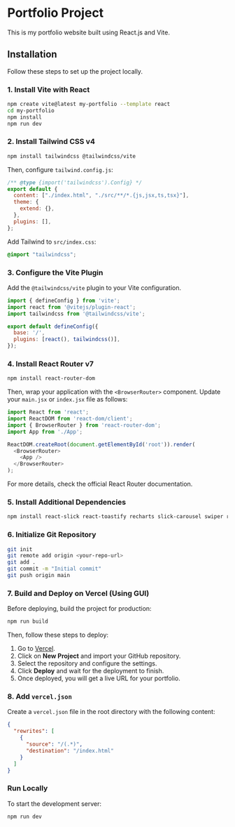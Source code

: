  # Portfolio Project
This is my portfolio website built using React.js and Vite.

## Installation
Follow these steps to set up the project locally.

### 1. Install Vite with React
```sh
npm create vite@latest my-portfolio --template react
cd my-portfolio
npm install
npm run dev
```

### 2. Install Tailwind CSS v4
```sh
npm install tailwindcss @tailwindcss/vite
```
Then, configure `tailwind.config.js`:
```js
/** @type {import('tailwindcss').Config} */
export default {
  content: ["./index.html", "./src/**/*.{js,jsx,ts,tsx}"],
  theme: {
    extend: {},
  },
  plugins: [],
};
```
Add Tailwind to `src/index.css`:
```css
@import "tailwindcss";
```

### 3. Configure the Vite Plugin
Add the `@tailwindcss/vite` plugin to your Vite configuration.
```js
import { defineConfig } from 'vite';
import react from '@vitejs/plugin-react';
import tailwindcss from '@tailwindcss/vite';

export default defineConfig({
  base: '/',
  plugins: [react(), tailwindcss()],
});
```

### 4. Install React Router v7
```sh
npm install react-router-dom
```
Then, wrap your application with the `<BrowserRouter>` component. Update your `main.jsx` or `index.jsx` file as follows:
```js
import React from 'react';
import ReactDOM from 'react-dom/client';
import { BrowserRouter } from 'react-router-dom';
import App from './App';

ReactDOM.createRoot(document.getElementById('root')).render(
  <BrowserRouter>
    <App />
  </BrowserRouter>
);
```
For more details, check the official React Router documentation.

### 5. Install Additional Dependencies
```sh
npm install react-slick react-toastify recharts slick-carousel swiper react-google-charts react-icons chart.js motion
```

### 6. Initialize Git Repository
```sh
git init
git remote add origin <your-repo-url>
git add .
git commit -m "Initial commit"
git push origin main
```

### 7. Build and Deploy on Vercel (Using GUI)
Before deploying, build the project for production:
```sh
npm run build
```
Then, follow these steps to deploy:
1. Go to [Vercel](https://vercel.com/).
2. Click on **New Project** and import your GitHub repository.
3. Select the repository and configure the settings.
4. Click **Deploy** and wait for the deployment to finish.
5. Once deployed, you will get a live URL for your portfolio.

### 8. Add `vercel.json`
Create a `vercel.json` file in the root directory with the following content:
```json
{
  "rewrites": [
    {
      "source": "/(.*)",
      "destination": "/index.html"
    }
  ]
}
```

### Run Locally
To start the development server:
```sh
npm run dev
```


